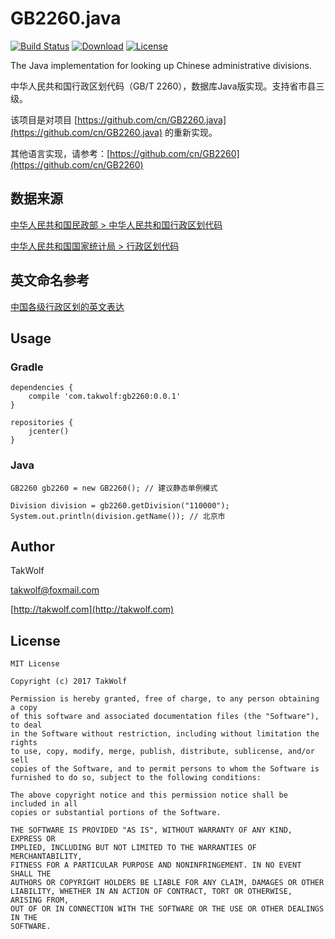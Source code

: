 # GB2260.java #

[![Build Status](https://travis-ci.org/TakWolf/GB2260.java.svg?branch=master)](https://travis-ci.org/TakWolf/GB2260.java)
[![Download](https://api.bintray.com/packages/takwolf/maven/GB2260.java/images/download.svg)](https://bintray.com/takwolf/maven/GB2260.java/_latestVersion)
[![License](https://img.shields.io/github/license/TakWolf/GB2260.java.svg?style=flat)](https://opensource.org/licenses/MIT)

The Java implementation for looking up Chinese administrative divisions.

中华人民共和国行政区划代码（GB/T 2260），数据库Java版实现。支持省市县三级。

该项目是对项目 [https://github.com/cn/GB2260.java](https://github.com/cn/GB2260.java) 的重新实现。

其他语言实现，请参考：[https://github.com/cn/GB2260](https://github.com/cn/GB2260)

## 数据来源 ##

[中华人民共和国民政部 > 中华人民共和国行政区划代码](http://www.mca.gov.cn/article/sj/tjbz/a/)

[中华人民共和国国家统计局 > 行政区划代码](http://www.stats.gov.cn/tjsj/tjbz/xzqhdm/)

## 英文命名参考 ##

[中国各级行政区划的英文表达](http://www.24en.com/column/Khubilai/2010-08-31/119131.html)

## Usage ##

### Gradle ###

```
dependencies {
    compile 'com.takwolf:gb2260:0.0.1'
}

repositories {
    jcenter()
}
```

### Java ###

```
GB2260 gb2260 = new GB2260(); // 建议静态单例模式

Division division = gb2260.getDivision("110000");
System.out.println(division.getName()); // 北京市
```

## Author ##

TakWolf

[takwolf@foxmail.com](mailto:takwolf@foxmail.com)

[http://takwolf.com](http://takwolf.com)

## License ##

```
MIT License

Copyright (c) 2017 TakWolf

Permission is hereby granted, free of charge, to any person obtaining a copy
of this software and associated documentation files (the "Software"), to deal
in the Software without restriction, including without limitation the rights
to use, copy, modify, merge, publish, distribute, sublicense, and/or sell
copies of the Software, and to permit persons to whom the Software is
furnished to do so, subject to the following conditions:

The above copyright notice and this permission notice shall be included in all
copies or substantial portions of the Software.

THE SOFTWARE IS PROVIDED "AS IS", WITHOUT WARRANTY OF ANY KIND, EXPRESS OR
IMPLIED, INCLUDING BUT NOT LIMITED TO THE WARRANTIES OF MERCHANTABILITY,
FITNESS FOR A PARTICULAR PURPOSE AND NONINFRINGEMENT. IN NO EVENT SHALL THE
AUTHORS OR COPYRIGHT HOLDERS BE LIABLE FOR ANY CLAIM, DAMAGES OR OTHER
LIABILITY, WHETHER IN AN ACTION OF CONTRACT, TORT OR OTHERWISE, ARISING FROM,
OUT OF OR IN CONNECTION WITH THE SOFTWARE OR THE USE OR OTHER DEALINGS IN THE
SOFTWARE.
```

